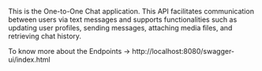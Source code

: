 This is the One-to-One Chat application. 
This API facilitates communication between users via text messages and supports functionalities such as updating user profiles, sending messages, attaching media files, and retrieving chat history.

To know more about the Endpoints ->  http://localhost:8080/swagger-ui/index.html